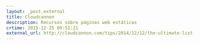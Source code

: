 ```yaml
---
layout: _post_external
title: Cloudcannon
description: Recursos sobre páginas web estáticas
crtime: 2015-12-25 09:51:21
external_url: http://cloudcannon.com/tips/2014/12/12/the-ultimate-list-of-services-for-static-websites.html
---
```


